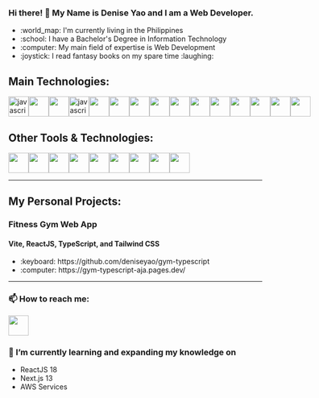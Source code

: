### Hi there! 👋 My Name is Denise Yao and I am a Web Developer.
<ul>
  <li>:world_map: I'm currently living in the Philippines</li>
  <li>:school: I have a Bachelor's Degree in Information Technology</li>
  <li>:computer: My  main field of expertise is Web Development</li>
  <li>:joystick: I read fantasy books on my spare time :laughing:</li>
</ul>

## Main Technologies:
<div style='display:flex'>
  <img src="https://ih1.redbubble.net/image.523773260.2241/flat,550x550,075,f.u4.jpg" alt="javascript" height="40" data-canonical-src="https://img.icons8.com/color/344/javascript--v1.png" height="40"  style="max-width: 100%;" />
  <img src="https://blog.jeremylikness.com/blog/2019-03-05_typescript-for-javascript-developers-by-refactoring-part-1-of-2/images/1.jpeg" height="40" style="max-width: 100%;" />
  <img src="https://hendrixer.github.io/nextjs-course/44f073f9132a0459819eae6afa5b3807/next_with_bg.svg" height="40"  style="max-width: 100%;" />
  <img src="https://logos-download.com/wp-content/uploads/2019/01/JavaScript_Logo.png" alt="javascript" height="40" data-canonical-src="https://img.icons8.com/color/344/javascript--v1.png" height="40" style="max-width: 100%;" />
  <img src="https://upload.wikimedia.org/wikipedia/commons/thumb/9/98/WordPress_blue_logo.svg/1024px-WordPress_blue_logo.svg.png" style="max-width: 100%;" height="40" />
  <img src="https://cdn.freebiesupply.com/logos/large/2x/shopify-logo-png-transparent.png" style="max-width: 100%;" height="40" />
  <img src="https://parse.programmieren-muenchen.de/parse/files/unilearn/programmieren-lernen-muenchen-liquid-shopify-logo.png" style="max-width: 100%;" height="40" />
  <img src="https://upload.wikimedia.org/wikipedia/commons/thumb/7/76/Wix.com_website_logo.svg/800px-Wix.com_website_logo.svg.png" style="max-width: 100%;" height="40" />
  <img src="https://logos-download.com/wp-content/uploads/2017/07/HTML5_badge.png" style="max-width: 100%;" height="40" />
  <img src="https://upload.wikimedia.org/wikipedia/commons/thumb/6/62/CSS3_logo.svg/800px-CSS3_logo.svg.png" style="max-width: 100%;" height="40" />
  <img src="https://cdn.icon-icons.com/icons2/2699/PNG/512/jquery_logo_icon_167804.png" style="max-width: 100%;" height="40" />
  <img src="https://logos-download.com/wp-content/uploads/2016/09/PHP_logo.png" style="max-width: 100%;" height="40" />
  <img src="https://mpng.subpng.com/20180411/wre/kisspng-mysql-database-web-development-computer-software-dolphin-5ace280ea31a78.1388980015234601106681.jpg" style="max-width: 100%;" height="40" />
  <img src="https://freevector.co/wp-content/uploads/2012/06/codeigniter.png" style="max-width: 100%;" height="40" />
  <img src="https://toppng.com/public/uploads/preview/bootstrap-featured-image-bootstrap-3-logo-11563293130teouf93qpu.png" style="max-width: 100%;" height="40" />
</div>

## Other Tools & Technologies:
<div style='display:flex;align-items:"center"'>
  <img src="https://tailwindcss.andredemos.ca/img/twitter/tailwind_logo.jpg" style="max-width: 100%;" height="40" />
  <img src="https://upload.wikimedia.org/wikipedia/commons/f/f1/Ruby_logo.png" style="max-width: 100%;" height="40" />
  <img src="https://bs-uploads.toptal.io/blackfish-uploads/skill_page/content/logo_file/logo/6212/GraphQL_Logo.svg-490ae3deb7c0f056c849d7463fb8ab39.png" style="max-width: 100%;" height="40" />
  <img src="https://upload.wikimedia.org/wikipedia/commons/thumb/7/77/GAnalytics.svg/1200px-GAnalytics.svg.png" style="max-width: 100%;" height="40" />
  <img src="https://cdn4.iconfinder.com/data/icons/logos-and-brands/512/168_Hubspot_logo_logos-512.png" style="max-width: 100%;" height="40" />
  <img src="https://upload.wikimedia.org/wikipedia/commons/thumb/a/af/Adobe_Photoshop_CC_icon.svg/640px-Adobe_Photoshop_CC_icon.svg.png" style="max-width: 100%;" height="40" />
  <img src="https://upload.wikimedia.org/wikipedia/commons/thumb/f/fb/Adobe_Illustrator_CC_icon.svg/2101px-Adobe_Illustrator_CC_icon.svg.png" style="max-width: 100%;" height="40" />
  <img src="https://upload.wikimedia.org/wikipedia/commons/thumb/c/c2/Adobe_XD_CC_icon.svg/1051px-Adobe_XD_CC_icon.svg.png" style="max-width: 100%;" height="40" />
  <img src="https://upload.wikimedia.org/wikipedia/commons/thumb/3/33/Figma-logo.svg/1667px-Figma-logo.svg.png" style="max-width: 100%;" height="40" />
</div>

---

## My Personal Projects:

### Fitness Gym Web App
#### Vite, ReactJS, TypeScript, and Tailwind CSS
<ul>
<li>:keyboard: https://github.com/deniseyao/gym-typescript</li>
<li>:computer: https://gym-typescript-aja.pages.dev/</li>
</ul>

---

### 📫 How to reach me:
<a href='https://www.linkedin.com/in/deniseyao/'>
  <img src="https://logospng.org/download/linkedin/logo-linkedin-icon-2048.png" style="max-width: 100%;" height="40" />
</a>

### 🌱 I’m currently learning and expanding my knowledge on 
<ul>
  <li>ReactJS 18</li>
  <li>Next.js 13</li>
  <li>AWS Services</li>
</ul>
